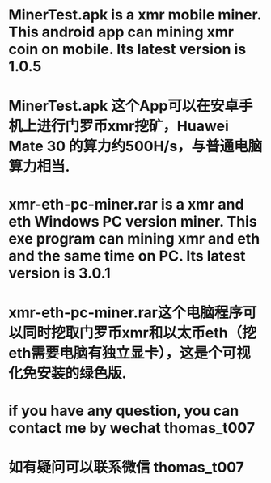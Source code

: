 # MinerTest.apk is a xmr mobile miner. This android app can mining xmr coin on mobile. Its latest version is 1.0.5
# MinerTest.apk 这个App可以在安卓手机上进行门罗币xmr挖矿，Huawei Mate 30 的算力约500H/s，与普通电脑算力相当.
# xmr-eth-pc-miner.rar is a xmr and eth Windows PC version miner. This exe program can mining xmr and eth and the same time on PC. Its latest version is 3.0.1
# xmr-eth-pc-miner.rar这个电脑程序可以同时挖取门罗币xmr和以太币eth（挖eth需要电脑有独立显卡），这是个可视化免安装的绿色版.
# if you have any question, you can contact me by wechat thomas_t007
# 如有疑问可以联系微信 thomas_t007




